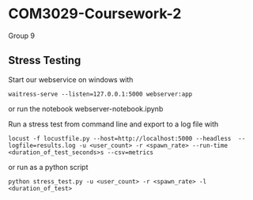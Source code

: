 # COM3029-Coursework-2
Group 9

## Stress Testing
Start our webservice on windows with 
```
waitress-serve --listen=127.0.0.1:5000 webserver:app
```
or run the notebook webserver-notebook.ipynb

Run a stress test from command line and export to a log file with

```
locust -f locustfile.py --host=http://localhost:5000 --headless  --logfile=results.log -u <user_count> -r <spawn_rate> --run-time <duration_of_test_seconds>s --csv=metrics
```
or run as a python script
```
python stress_test.py -u <user_count> -r <spawn_rate> -l <duration_of_test>
```